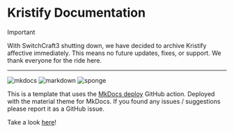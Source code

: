 # Kristify Documentation

> [!IMPORTANT]
> With SwitchCraft3 shutting down, we have decided to archive Kristify affective immediately.
> This means no future updates, fixes, or support.
> We thank everyone for the ride here.

---

![mkdocs](https://cdn.jsdelivr.net/npm/@intergrav/devins-badges@3/assets/cozy/built-with/mkdocs_vector.svg)
![markdown](https://cdn.jsdelivr.net/npm/@intergrav/devins-badges@3/assets/cozy/built-with/markdown_vector.svg)
![sponge](https://cdn.jsdelivr.net/npm/@intergrav/devins-badges@3/assets/cozy/unsupported/sponge_vector.svg)

This is a template that uses the [MkDocs deploy](https://github.com/marketplace/actions/deploy-mkdocs) GitHub action.
Deployed with the material theme for MkDocs.
If you found any issues / suggestions please report it as a GitHub issue.

Take a look [here](https://kristify.madefor.cc)!
